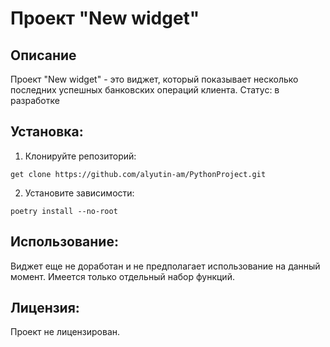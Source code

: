 # Проект "New widget"

## Описание
Проект "New widget" - это виджет, который показывает несколько последних успешных банковских операций клиента. 
Статус: в разработке

## Установка:

1. Клонируйте репозиторий:
```
get clone https://github.com/alyutin-am/PythonProject.git
```

2. Установите зависимости:
```
poetry install --no-root 
```

## Использование:
Виджет еще не доработан и не предполагает использование на данный момент. Имеется только отдельный набор функций.


## Лицензия:

Проект не лицензирован.